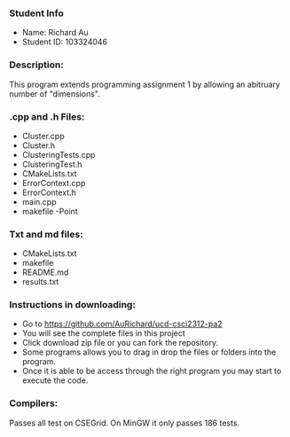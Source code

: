 ### Student Info

- Name: Richard Au
- Student ID: 103324046

### Description:

This program extends programming assignment 1 by allowing an abitruary number of "dimensions".


### .cpp and .h Files:
- Cluster.cpp
- Cluster.h
- ClusteringTests.cpp
- ClusteringTest.h
- CMakeLists.txt
- ErrorContext.cpp
- ErrorContext.h
- main.cpp
- makefile 
-Point

### Txt and md files:
- CMakeLists.txt
- makefile
- README.md
- results.txt

### Instructions in downloading:
- Go to https://github.com/AuRichard/ucd-csci2312-pa2
- You will see the complete files in this project
- Click download zip file or you can fork the repository.
- Some programs allows you to drag in drop the files or folders into the program.
- Once it is able to be access through the right program you may start to execute the code.

### Compilers:
Passes all test on CSEGrid. On MinGW it only passes 186 tests. 


